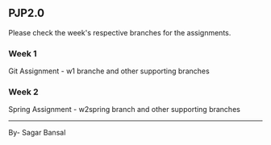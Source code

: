 ## PJP2.0
Please check the week's respective branches for the assignments.

### Week 1
Git Assignment - w1 branche and other supporting branches
### Week 2
Spring Assignment - w2spring branch and other supporting branches

------------------------------------------------
By- Sagar Bansal
